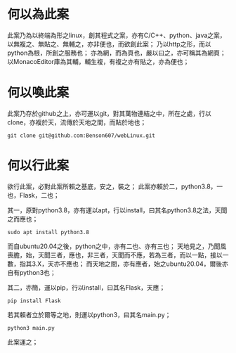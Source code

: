 # 何以為此案
此案乃為以終端為形之linux，創其程式之案，亦有C/C++、python、java之案，以無複之、無貼之、無輔之，亦非便也，而欲創此案；
乃以http之形，而以python為根，所創之服務也；
亦為網，而為頁也，嚴以曰之，亦可稱其為網頁；
以MonacoEditor庫為其輔，輔生複，有複之亦有貼之，亦為便也；

# 何以喚此案
此案乃存於github之上，亦可運以git，對其萬物連結之中，所在之處，行以clone，亦複於天，流傳於天地之間，而貼於地也；

    git clone git@github.com:Benson607/webLinux.git

# 何以行此案
欲行此案，必對此案所賴之基底，安之，裝之；
此案亦賴於二，python3.8，一也，Flask，二也；

其一，原對python3.8，亦有運以apt，行以install，曰其名python3.8之法，天聞之而應也；

    sudo apt install python3.8

而自ubuntu20.04之後，python之中，亦有二也、亦有三也；
天地見之，乃聞風喪膽，始，天聞三者，應也，非三者，天聞而不應，若為三者，而以一點，接以一數，指其3.X，天亦不應也；
而天地之間，亦有應者，始之ubuntu20.04，爾後亦自有python3也；

其二，亦簡，運以pip，行以install，曰其名Flask，天應；

    pip install Flask

若其賴者立於爾等之地，則運以python3，曰其名main.py；

    python3 main.py

此案運之；